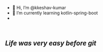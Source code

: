 - 👋 Hi, I’m @kkeshav-kumar
- 🌱 I’m currently learning kotlin-spring-boot
- 
<br>

## *Life was very easy before git*
<!---
kkeshav-kumar/kkeshav-kumar is a ✨ special ✨ repository because its `README.md` (this file) appears on your GitHub profile.
You can click the Preview link to take a look at your changes.
--->
